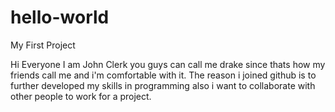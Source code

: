 # hello-world
My First Project

Hi Everyone
I am John Clerk you guys can call me drake since thats how my friends call me and i'm comfortable with it.
The reason i joined github is to further developed my skills in programming also i want to collaborate with
other people to work for a project.
